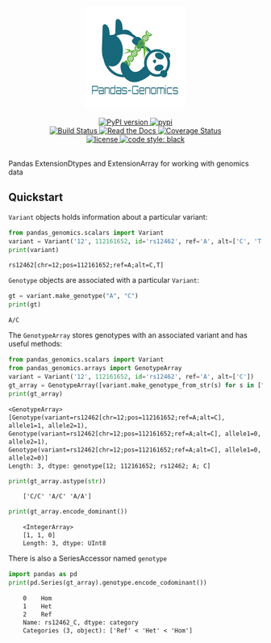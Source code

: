 <div align="center">
<img src="https://github.com/HallLab/pandas-genomics/raw/master/docs/_static/logo.png" alt="pandas_genomics logo"/>
</div>

<br/>

<div align="center">

<!-- Python version -->
<a href="https://pypi.python.org/pypi/pandas-genomics">
<img src="https://img.shields.io/badge/python-3.7+-blue.svg?style=flat-square" alt="PyPI version"/>
</a>
<!-- PyPi -->
<a href="https://pypi.org/project/pandas-genomics/">
<img src="https://img.shields.io/pypi/v/pandas-genomics.svg?style=flat-square" alt="pypi" />
</a><br>
<!-- Build status -->
<a href="https://github.com/HallLab/pandas-genomics/actions?query=workflow%3ACI">
<img src="https://img.shields.io/github/workflow/status/HallLab/pandas-genomics/CI?style=flat-square" alt="Build Status" />
</a>
<!-- Docs -->
<a href="https://pandas-genomics.readthedocs.io/en/latest/">
<img src="https://img.shields.io/readthedocs/pandas-genomics?style=flat-square" alt="Read the Docs" />
</a>
<!-- Test coverage -->
<a href="https://codecov.io/gh/HallLab/pandas-genomics/">
<img src="https://img.shields.io/codecov/c/gh/HallLab/pandas-genomics.svg?style=flat-square" alt="Coverage Status"/>
</a><br>
<!-- License -->
<a href="https://opensource.org/licenses/BSD-3-Clause">
<img src="https://img.shields.io/pypi/l/pandas-genomics?style=flat-square" alt="license"/>
</a>
<!-- Black -->
<a href="https://github.com/psf/black">
<img src="https://img.shields.io/badge/code%20style-Black-black?style=flat-square" alt="code style: black"/>
</a>
</div>

<br/>

Pandas ExtensionDtypes and ExtensionArray for working with genomics data

Quickstart
----------

`Variant` objects holds information about a particular variant:

```python
from pandas_genomics.scalars import Variant
variant = Variant('12', 112161652, id='rs12462', ref='A', alt=['C', 'T'])
print(variant)
```
    rs12462[chr=12;pos=112161652;ref=A;alt=C,T]

`Genotype` objects are associated with a particular `Variant`:

```python
gt = variant.make_genotype("A", "C")
print(gt)
```
```
A/C
```

The `GenotypeArray` stores genotypes with an associated variant and has useful methods:

```python
from pandas_genomics.scalars import Variant
from pandas_genomics.arrays import GenotypeArray
variant = Variant('12', 112161652, id='rs12462', ref='A', alt=['C'])
gt_array = GenotypeArray([variant.make_genotype_from_str(s) for s in ["C/C", "A/C", "A/A"]])
print(gt_array)
```

```
<GenotypeArray>
[Genotype(variant=rs12462[chr=12;pos=112161652;ref=A;alt=C], allele1=1, allele2=1),
Genotype(variant=rs12462[chr=12;pos=112161652;ref=A;alt=C], allele1=0, allele2=1),
Genotype(variant=rs12462[chr=12;pos=112161652;ref=A;alt=C], allele1=0, allele2=0)]
Length: 3, dtype: genotype[12; 112161652; rs12462; A; C]
```

```python
print(gt_array.astype(str))
```

```
    ['C/C' 'A/C' 'A/A']
```

```python
print(gt_array.encode_dominant())
```

```
    <IntegerArray>
    [1, 1, 0]
    Length: 3, dtype: UInt8
```

There is also a SeriesAccessor named `genotype`

```python
import pandas as pd
print(pd.Series(gt_array).genotype.encode_codominant())
```

```
    0    Hom
    1    Het
    2    Ref
    Name: rs12462_C, dtype: category
    Categories (3, object): ['Ref' < 'Het' < 'Hom']
```